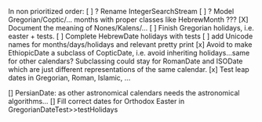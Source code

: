 In non prioritized order:
[ ] ? Rename IntegerSearchStream
[ ] ? Model Gregorian/Coptic/... months with proper classes like HebrewMonth ???
[X] Document the meaning of Nones/Kalens/...
[ ] Finish Gregorian holidays, i.e. easter + tests.
[ ] Complete HebrewDate holidays with tests
[ ] add Unicode names for months/days/holidays and relevant pretty print
[x] Avoid to make EthiopicDate a subclass of CopticDate, i.e. avoid inheriting holidays...same for other calendars?
    Subclassing could stay for RomanDate and ISODate which are just different representations of the same calendar.
[x] Test leap dates in Gregorian, Roman, Islamic, ...

[] PersianDate: as other astronomical calendars needs the astronomical algorithms...
[] Fill correct dates for Orthodox Easter in GregorianDateTest>>testHolidays